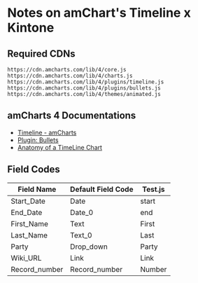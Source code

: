 # Notes on amChart's Timeline x Kintone

## Required CDNs

```text
https://cdn.amcharts.com/lib/4/core.js
https://cdn.amcharts.com/lib/4/charts.js
https://cdn.amcharts.com/lib/4/plugins/timeline.js
https://cdn.amcharts.com/lib/4/plugins/bullets.js
https://cdn.amcharts.com/lib/4/themes/animated.js
```

## amCharts 4 Documentations
  - [Timeline - amCharts](https://www.amcharts.com/demos/timeline/)
  - [Plugin: Bullets](https://www.amcharts.com/docs/v4/tutorials/plugin-bullets/)
  - [Anatomy of a TimeLine Chart](https://www.amcharts.com/docs/v4/chart-types/timeline/)

<!-- https://drive.google.com/uc?export=view&id=1lapS2hg7VTOGrpIkZDRilEMnQVCjwgaK -->

## Field Codes

| Field Name    | Default Field Code | Test.js |
| ------------- | ------------------ | ------- |
| Start_Date    | Date               | start   |
| End_Date      | Date_0             | end     |
| First_Name    | Text               | First   |
| Last_Name     | Text_0             | Last    |
| Party         | Drop_down          | Party   |
| Wiki_URL      | Link               | Link    |
| Record_number | Record_number      | Number  |

